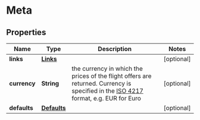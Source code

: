 
# Meta

## Properties
Name | Type | Description | Notes
------------ | ------------- | ------------- | -------------
**links** | [**Links**](Links.md) |  |  [optional]
**currency** | **String** | the currency in which the prices of the flight offers are returned. Currency is specified in the [ISO 4217](https://en.wikipedia.org/wiki/ISO_4217) format, e.g. EUR for Euro |  [optional]
**defaults** | [**Defaults**](Defaults.md) |  |  [optional]




